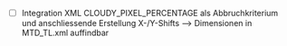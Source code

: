 - [ ] Integration XML CLOUDY_PIXEL_PERCENTAGE als Abbruchkriterium und anschliessende Erstellung X-/Y-Shifts -->
  Dimensionen in MTD_TL.xml auffindbar
